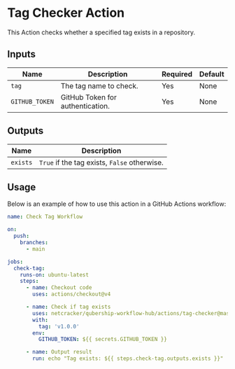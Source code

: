 # Tag Checker Action

This Action checks whether a specified tag exists in a repository.

## Inputs

| Name           | Description                      | Required | Default |
| -------------- | -------------------------------- | -------- | ------- |
| `tag`          | The tag name to check.           | Yes      | None    |
| `GITHUB_TOKEN` | GitHub Token for authentication. | Yes      | None    |

## Outputs

| Name     | Description                                  |
| -------- | -------------------------------------------- |
| `exists` | `True` if the tag exists, `False` otherwise. |

## Usage

Below is an example of how to use this action in a GitHub Actions workflow:

```yaml
name: Check Tag Workflow

on:
  push:
    branches:
      - main

jobs:
  check-tag:
    runs-on: ubuntu-latest
    steps:
      - name: Checkout code
        uses: actions/checkout@v4

      - name: Check if tag exists
        uses: netcracker/qubership-workflow-hub/actions/tag-checker@master
        with:
          tag: 'v1.0.0'
        env:
          GITHUB_TOKEN: ${{ secrets.GITHUB_TOKEN }}

      - name: Output result
        run: echo "Tag exists: ${{ steps.check-tag.outputs.exists }}"
```
